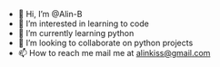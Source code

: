 - 👋 Hi, I’m @Alin-B
- 👀 I’m interested in learning to code
- 🌱 I’m currently learning python
- 💞️ I’m looking to collaborate on python projects
- 📫 How to reach me mail me at alinkiss@gmail.com

<!---
Alin-B/Alin-B is a ✨ special ✨ repository because its `README.md` (this file) appears on your GitHub profile.
You can click the Preview link to take a look at your changes.
--->

